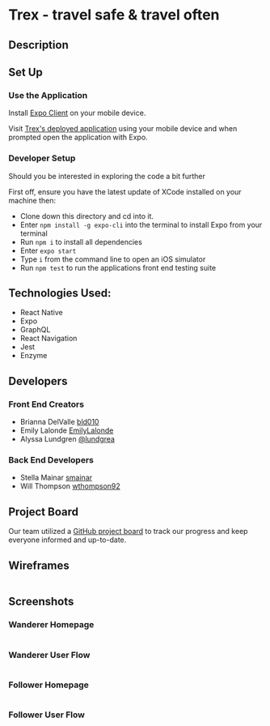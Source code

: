 # Trex - travel safe & travel often

## Description



## Set Up

### Use the Application

Install [Expo Client](https://expo.io/tools#client) on your mobile device.

Visit [Trex's deployed application]() using your mobile device and when prompted open the application with Expo.

### Developer Setup

Should you be interested in exploring the code a bit further

First off, ensure you have the latest update of XCode installed on your machine then:

 - Clone down this directory and cd into it.
 - Enter `npm install -g expo-cli` into the terminal to install Expo from your terminal
 - Run `npm i` to install all dependencies
 - Enter `expo start`
 - Type `i` from the command line to open an iOS simulator
 - Run `npm test` to run the applications front end testing suite

## Technologies Used:
* React Native
* Expo
* GraphQL
* React Navigation
* Jest 
* Enzyme

## 


## Developers

### Front End Creators
 - Brianna DelValle [bld010](https://github.com/bld010)
 - Emily Lalonde [EmilyLalonde](https://github.com/EmilyLalonde)
 - Alyssa Lundgren [@lundgrea](https://github.com/lundgrea)
 
### Back End Developers
 - Stella Mainar [smainar](https://github.com/smainar)
 - Will Thompson [wthompson92](https://github.com/wthompson92)

## Project Board

Our team utilized a [GitHub project board](https://github.com/lundgrea/FE-Trex/projects/2) to track our progress and keep everyone informed and up-to-date. 

## Wireframes
![]()

## Screenshots

### Wanderer Homepage
![]()

### Wanderer User Flow
![]()

### Follower Homepage
![]()

### Follower User Flow
![]()



